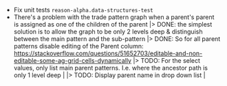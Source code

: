 - Fix unit tests `reason-alpha.data-structures-test`
- There's a problem with the trade pattern graph when a parent's parent is assigned as one of the children of the parent
|> DONE: the simplest solution is to allow the graph to be only 2 levels deep & distinguish between the main pattern and the
   sub-pattern
|> DONE: So for all parent patterns disable editing of the Parent column: 
https://stackoverflow.com/questions/51652703/editable-and-non-editable-some-ag-grid-cells-dynamically
|> TODO: For the select values, only list main parent patterns. I.e. where the ancestor path is only 1 level deep  |
|> TODO: Display parent name in drop down list                                                                     |
